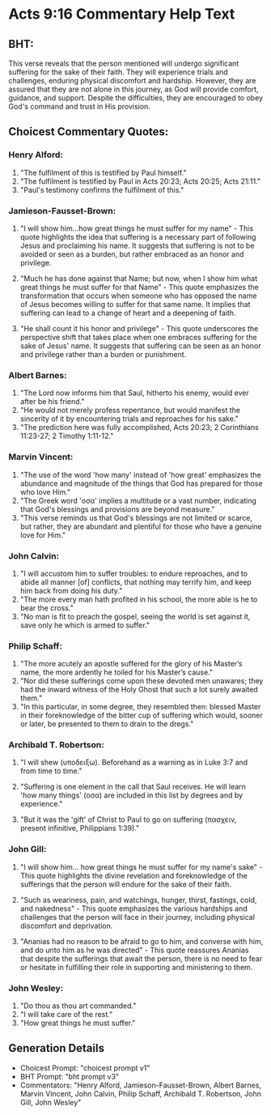 # Acts 9:16 Commentary Help Text

## BHT:
This verse reveals that the person mentioned will undergo significant suffering for the sake of their faith. They will experience trials and challenges, enduring physical discomfort and hardship. However, they are assured that they are not alone in this journey, as God will provide comfort, guidance, and support. Despite the difficulties, they are encouraged to obey God's command and trust in His provision.

## Choicest Commentary Quotes:
### Henry Alford:
1. "The fulfilment of this is testified by Paul himself." 
2. "The fulfilment is testified by Paul in Acts 20:23; Acts 20:25; Acts 21:11." 
3. "Paul's testimony confirms the fulfilment of this."

### Jamieson-Fausset-Brown:
1. "I will show him...how great things he must suffer for my name" - This quote highlights the idea that suffering is a necessary part of following Jesus and proclaiming his name. It suggests that suffering is not to be avoided or seen as a burden, but rather embraced as an honor and privilege.

2. "Much he has done against that Name; but now, when I show him what great things he must suffer for that Name" - This quote emphasizes the transformation that occurs when someone who has opposed the name of Jesus becomes willing to suffer for that same name. It implies that suffering can lead to a change of heart and a deepening of faith.

3. "He shall count it his honor and privilege" - This quote underscores the perspective shift that takes place when one embraces suffering for the sake of Jesus' name. It suggests that suffering can be seen as an honor and privilege rather than a burden or punishment.

### Albert Barnes:
1. "The Lord now informs him that Saul, hitherto his enemy, would ever after be his friend."
2. "He would not merely profess repentance, but would manifest the sincerity of it by encountering trials and reproaches for his sake."
3. "The prediction here was fully accomplished, Acts 20:23; 2 Corinthians 11:23-27; 2 Timothy 1:11-12."

### Marvin Vincent:
1. "The use of the word 'how many' instead of 'how great' emphasizes the abundance and magnitude of the things that God has prepared for those who love Him."
2. "The Greek word 'οσα' implies a multitude or a vast number, indicating that God's blessings and provisions are beyond measure."
3. "This verse reminds us that God's blessings are not limited or scarce, but rather, they are abundant and plentiful for those who have a genuine love for Him."

### John Calvin:
1. "I will accustom him to suffer troubles: to endure reproaches, and to abide all manner [of] conflicts, that nothing may terrify him, and keep him back from doing his duty."
2. "The more every man hath profited in his school, the more able is he to bear the cross."
3. "No man is fit to preach the gospel, seeing the world is set against it, save only he which is armed to suffer."

### Philip Schaff:
1. "The more acutely an apostle suffered for the glory of his Master’s name, the more ardently he toiled for his Master’s cause."
2. "Nor did these sufferings come upon these devoted men unawares; they had the inward witness of the Holy Ghost that such a lot surely awaited them."
3. "In this particular, in some degree, they resembled then: blessed Master in their foreknowledge of the bitter cup of suffering which would, sooner or later, be presented to them to drain to the dregs."

### Archibald T. Robertson:
1. "I will shew (υποδειξω). Beforehand as a warning as in Luke 3:7 and from time to time." 

2. "Suffering is one element in the call that Saul receives. He will learn 'how many things' (οσα) are included in this list by degrees and by experience." 

3. "But it was the 'gift' of Christ to Paul to go on suffering (πασχειν, present infinitive, Philippians 1:39)."

### John Gill:
1. "I will show him... how great things he must suffer for my name's sake" - This quote highlights the divine revelation and foreknowledge of the sufferings that the person will endure for the sake of their faith.

2. "Such as weariness, pain, and watchings, hunger, thirst, fastings, cold, and nakedness" - This quote emphasizes the various hardships and challenges that the person will face in their journey, including physical discomfort and deprivation.

3. "Ananias had no reason to be afraid to go to him, and converse with him, and do unto him as he was directed" - This quote reassures Ananias that despite the sufferings that await the person, there is no need to fear or hesitate in fulfilling their role in supporting and ministering to them.

### John Wesley:
1. "Do thou as thou art commanded."
2. "I will take care of the rest."
3. "How great things he must suffer."


## Generation Details
- Choicest Prompt: "choicest prompt v1"
- BHT Prompt: "bht prompt v3"
- Commentators: "Henry Alford, Jamieson-Fausset-Brown, Albert Barnes, Marvin Vincent, John Calvin, Philip Schaff, Archibald T. Robertson, John Gill, John Wesley"
